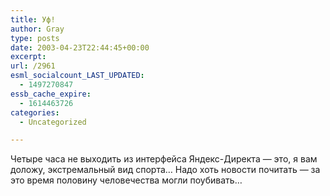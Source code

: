 ```yaml
---
title: Уф!
author: Gray
type: posts
date: 2003-04-23T22:44:45+00:00
excerpt:
url: /2961
esml_socialcount_LAST_UPDATED:
  - 1497270847
essb_cache_expire:
  - 1614463726
categories:
  - Uncategorized

---
```








Четыре часа не выходить из интерфейса Яндекс-Директа &#8212; это, я вам доложу, экстремальный вид спорта&#8230; Надо хоть новости почитать &#8212; за это время половину человечества могли поубивать&#8230;